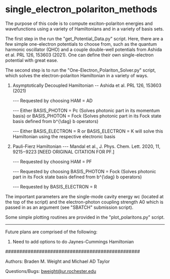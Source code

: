 # single_electron_polariton_methods

The purpose of this code is to compute exciton-polariton energies and wavefunctions using a variety of Hamiltonians and in a variety of basis sets.

The first step in the run the "get_Potential_Data.py" script. Here, there are a few simple one-electron potentials to choose from, such as the quantum harmonic oscillator (QHO) and a couple double-well potentials from  Ashida et al. PRL 126, 153603 (2021). One can define their own single-electron potential with great ease.

The second step is to run the "One-Electron_Polariton_Solver.py" script, which solves the electron-polariton Hamiltonian in a variety of ways.
  1. Asymptotically Decoupled Hamiltonian -- Ashida et al. PRL 126, 153603 (2021)
      
      --- Requested by choosing HAM = AD
      
      --- Either BASIS_PHOTON = Pc (Solves photonic part in its momentum basis) or BASIS_PHOTON = Fock (Solves photonic part in its Fock state basis defined from b^{\dag} b operators)
      
      --- Either BASIS_ELECTRON = R or BASIS_ELECTRON = K will solve this Hamiltonian using the respective electronic basis
 
  2. Pauli-Fierz Hamiltonian --- Mandal et al., J. Phys. Chem. Lett. 2020, 11, 9215−9223 [NEED ORIGINAL CITATION FOR PF.]
 
      --- Requested by choosing HAM = PF
      
      --- Requested by choosing BASIS_PHOTON = Fock (Solves photonic part in its Fock state basis defined from b^{\dag} b operators)
      
      --- Requested by BASIS_ELECTRON = R
 
 
 The important parameters are the single-mode cavity energy wc (located at the top of the script) and the electron-photon coupling strength A0 which is passed in as an argument (see "SBATCH" submission script).
 
 Some simple plotting routines are provided in the "plot_polaritons.py" script.
 
 
 
**************************************
Future plans are comprised of the following:
  1. Need to add options to do Jaynes-Cummings Hamiltonian





################################################

Authors: Braden M. Weight and Michael AD Taylor

Questions/Bugs: bweight@ur.rochester.edu

